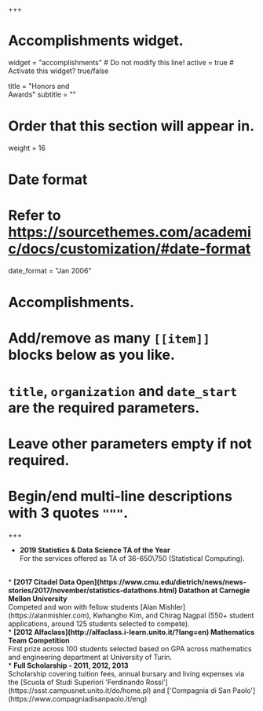+++
# Accomplishments widget.
widget = "accomplishments"  # Do not modify this line!
active = true  # Activate this widget? true/false

title = "Honors and <br> Awards"
subtitle = ""

# Order that this section will appear in.
weight = 16

# Date format
#   Refer to https://sourcethemes.com/academic/docs/customization/#date-format
date_format = "Jan 2006"

# Accomplishments.
#   Add/remove as many `[[item]]` blocks below as you like.
#   `title`, `organization` and `date_start` are the required parameters.
#   Leave other parameters empty if not required.
#   Begin/end multi-line descriptions with 3 quotes `"""`.
+++
* <b> 2019 Statistics & Data Science TA of the Year</b> <br> 
For the services offered as TA of 36-650\750 (Statistical Computing). 
<br>
* <b> [2017 Citadel Data Open](https://www.cmu.edu/dietrich/news/news-stories/2017/november/statistics-datathons.html) Datathon at Carnegie Mellon University </b> <br> 
Competed and won with fellow students [Alan Mishler](https://alanmishler.com), Kwhangho Kim, and Chirag Nagpal (550+ student applications, around 125 students selected to compete). <br>
* <b> [2012 Alfaclass](http://alfaclass.i-learn.unito.it/?lang=en) Mathematics Team Competition </b> <br>
First prize across 100 students selected based on GPA across mathematics and engineering department at University of Turin. <br>
* <b> Full Scholarship - 2011, 2012, 2013 </b> <br>
Scholarship covering tuition fees, annual bursary and living expenses via the [Scuola of Studi Superiori 'Ferdinando Rossi'](https://ssst.campusnet.unito.it/do/home.pl) and ['Compagnia di San Paolo'](https://www.compagniadisanpaolo.it/eng)<br>
